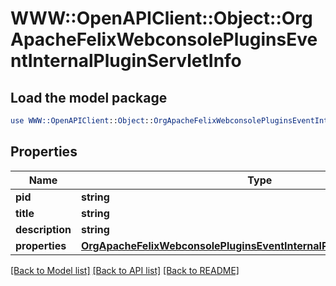 # WWW::OpenAPIClient::Object::OrgApacheFelixWebconsolePluginsEventInternalPluginServletInfo

## Load the model package
```perl
use WWW::OpenAPIClient::Object::OrgApacheFelixWebconsolePluginsEventInternalPluginServletInfo;
```

## Properties
Name | Type | Description | Notes
------------ | ------------- | ------------- | -------------
**pid** | **string** |  | [optional] 
**title** | **string** |  | [optional] 
**description** | **string** |  | [optional] 
**properties** | [**OrgApacheFelixWebconsolePluginsEventInternalPluginServletProperties**](OrgApacheFelixWebconsolePluginsEventInternalPluginServletProperties.md) |  | [optional] 

[[Back to Model list]](../README.md#documentation-for-models) [[Back to API list]](../README.md#documentation-for-api-endpoints) [[Back to README]](../README.md)


